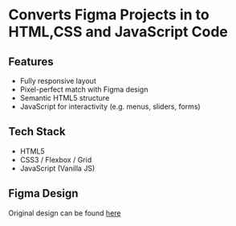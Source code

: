 <h1>Converts Figma Projects in to HTML,CSS and JavaScript Code</h1>

<h2>Features</h2>
<ul>
    <li>Fully responsive layout</li>
    <li>Pixel-perfect match with Figma design</li>
    <li>Semantic HTML5 structure</li>
    <li>JavaScript for interactivity (e.g. menus, sliders, forms)</li>
</ul>

<h2>Tech Stack</h2>
<ul>
    <li>HTML5</li>
    <li>CSS3 / Flexbox / Grid</li>
    <li>JavaScript (Vanilla JS)</li>
</ul>

<h2>Figma Design</h2>
<p>Original design can be found <a href="https://www.figma.com/design/Zqr5zJjqDmNbsTKH3RCUge/Trainees?node-id=33-2165&p=f">here</a></p>
